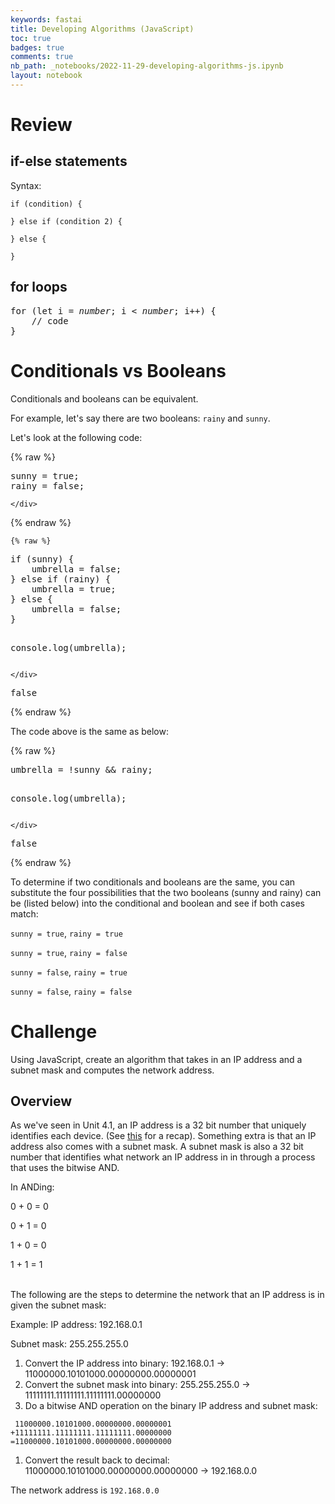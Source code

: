 ```yaml
---
keywords: fastai
title: Developing Algorithms (JavaScript)
toc: true 
badges: true
comments: true
nb_path: _notebooks/2022-11-29-developing-algorithms-js.ipynb
layout: notebook
---
```


<!--
#################################################
### THIS FILE WAS AUTOGENERATED! DO NOT EDIT! ###
#################################################
# file to edit: _notebooks/2022-11-29-developing-algorithms-js.ipynb
-->

<div class="container" id="notebook-container">
        
<div class="cell border-box-sizing text_cell rendered"><div class="inner_cell">
<div class="text_cell_render border-box-sizing rendered_html">
<h1 id="Review">Review<a class="anchor-link" href="#Review"> </a></h1><h2 id="if-else-statements">if-else statements<a class="anchor-link" href="#if-else-statements"> </a></h2><p>Syntax:</p>

<pre><code>if (condition) {

} else if (condition 2) {

} else {

}</code></pre>
<h2 id="for-loops">for loops<a class="anchor-link" href="#for-loops"> </a></h2><pre>
for (let i = <em>number</em>; i < <em>number</em>; i++) {
    // code
}
</pre>
</div>
</div>
</div>
<div class="cell border-box-sizing text_cell rendered"><div class="inner_cell">
<div class="text_cell_render border-box-sizing rendered_html">
<h1 id="Conditionals-vs-Booleans">Conditionals vs Booleans<a class="anchor-link" href="#Conditionals-vs-Booleans"> </a></h1><p>Conditionals and booleans can be equivalent.</p>
<p>For example, let's say there are two booleans: <code>rainy</code> and <code>sunny</code>.</p>
<p>Let's look at the following code:</p>

</div>
</div>
</div>
    {% raw %}
    
<div class="cell border-box-sizing code_cell rendered">
<div class="input">

<div class="inner_cell">
    <div class="input_area">
<div class=" highlight hl-python"><pre><span></span><span class="n">sunny</span> <span class="o">=</span> <span class="n">true</span><span class="p">;</span> 
<span class="n">rainy</span> <span class="o">=</span> <span class="n">false</span><span class="p">;</span>
</pre></div>

    </div>
</div>
</div>

</div>
    {% endraw %}

    {% raw %}
    
<div class="cell border-box-sizing code_cell rendered">
<div class="input">

<div class="inner_cell">
    <div class="input_area">
<div class=" highlight hl-python"><pre><span></span><span class="k">if</span> <span class="p">(</span><span class="n">sunny</span><span class="p">)</span> <span class="p">{</span>
    <span class="n">umbrella</span> <span class="o">=</span> <span class="n">false</span><span class="p">;</span> 
<span class="p">}</span> <span class="k">else</span> <span class="k">if</span> <span class="p">(</span><span class="n">rainy</span><span class="p">)</span> <span class="p">{</span>
    <span class="n">umbrella</span> <span class="o">=</span> <span class="n">true</span><span class="p">;</span> 
<span class="p">}</span> <span class="k">else</span> <span class="p">{</span>
    <span class="n">umbrella</span> <span class="o">=</span> <span class="n">false</span><span class="p">;</span> 
<span class="p">}</span>

<span class="n">console</span><span class="o">.</span><span class="n">log</span><span class="p">(</span><span class="n">umbrella</span><span class="p">);</span>
</pre></div>

    </div>
</div>
</div>

<div class="output_wrapper">
<div class="output">

<div class="output_area">

<div class="output_subarea output_stream output_stdout output_text">
<pre>false
</pre>
</div>
</div>

</div>
</div>

</div>
    {% endraw %}

<div class="cell border-box-sizing text_cell rendered"><div class="inner_cell">
<div class="text_cell_render border-box-sizing rendered_html">
<p>The code above is the same as below:</p>

</div>
</div>
</div>
    {% raw %}
    
<div class="cell border-box-sizing code_cell rendered">
<div class="input">

<div class="inner_cell">
    <div class="input_area">
<div class=" highlight hl-python"><pre><span></span><span class="n">umbrella</span> <span class="o">=</span> <span class="err">!</span><span class="n">sunny</span> <span class="o">&amp;&amp;</span> <span class="n">rainy</span><span class="p">;</span>

<span class="n">console</span><span class="o">.</span><span class="n">log</span><span class="p">(</span><span class="n">umbrella</span><span class="p">);</span>
</pre></div>

    </div>
</div>
</div>

<div class="output_wrapper">
<div class="output">

<div class="output_area">

<div class="output_subarea output_stream output_stdout output_text">
<pre>false
</pre>
</div>
</div>

</div>
</div>

</div>
    {% endraw %}

<div class="cell border-box-sizing text_cell rendered"><div class="inner_cell">
<div class="text_cell_render border-box-sizing rendered_html">
<p>To determine if two conditionals and booleans are the same, you can substitute the four possibilities that the two booleans (sunny and rainy) can be (listed below) into the conditional and boolean and see if both cases match:</p>
<p><code>sunny = true</code>, <code>rainy = true</code></p>
<p><code>sunny = true</code>, <code>rainy = false</code></p>
<p><code>sunny = false</code>, <code>rainy = true</code></p>
<p><code>sunny = false</code>, <code>rainy = false</code></p>

</div>
</div>
</div>
<div class="cell border-box-sizing text_cell rendered"><div class="inner_cell">
<div class="text_cell_render border-box-sizing rendered_html">
<h1 id="Challenge">Challenge<a class="anchor-link" href="#Challenge"> </a></h1><p>Using JavaScript, create an algorithm that takes in an IP address and a subnet mask and computes the network address.</p>
<h2 id="Overview">Overview<a class="anchor-link" href="#Overview"> </a></h2><p>As we've seen in Unit 4.1, an IP address is a 32 bit number that uniquely identifies each device. (See <a href="https://apclassroom.collegeboard.org/103/home?apd=n5rz22pu2h&amp;unit=4">this</a> for a recap). Something extra is that an IP address also comes with a subnet mask. A subnet mask is also a 32 bit number that identifies what network an IP address in in through a process that uses the bitwise AND.</p>
<p>In ANDing:</p>
<p>0 + 0 = 0</p>
<p>0 + 1 = 0</p>
<p>1 + 0 = 0</p>
<p>1 + 1 = 1</p>
<p><br>
The following are the steps to determine the network that an IP address is in given the subnet mask:</p>
<p>Example: IP address: 192.168.0.1</p>
<p>Subnet mask: 255.255.255.0</p>
<ol>
<li>Convert the IP address into binary: 192.168.0.1 -&gt; 11000000.10101000.00000000.00000001</li>
<li>Convert the subnet mask into binary: 255.255.255.0 -&gt; 11111111.11111111.11111111.00000000</li>
<li>Do a bitwise AND operation on the binary IP address and subnet mask: </li>
</ol>

<pre><code> 11000000.10101000.00000000.00000001
+11111111.11111111.11111111.00000000
=11000000.10101000.00000000.00000000</code></pre>
<ol>
<li>Convert the result back to decimal: 11000000.10101000.00000000.00000000 -&gt; 192.168.0.0</li>
</ol>
<p>The network address is <code>192.168.0.0</code></p>

</div>
</div>
</div>
</div>
 

